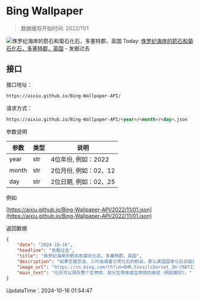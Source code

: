 # Bing Wallpaper

> 数据缓存开始时间: 2022/11/1

![侏罗纪海岸的箭石和菊石化石，多塞特郡，英国](https://cn.bing.com/th?id=OHR.FossilsDorset_ZH-CN8722623801_1920x1080.webp)
Today: [侏罗纪海岸的箭石和菊石化石，多塞特郡，英国](https://cn.bing.com/th?id=OHR.FossilsDorset_ZH-CN8722623801_1920x1080.webp) - 发掘过去

## 接口

接口地址：

```html
https://aixiu.github.io/Bing-Wallpaper-API/
```

请求方式：

```html
https://aixiu.github.io/Bing-Wallpaper-API/<year>/<month>/<day>.json
```

参数说明

| 参数 | 类型 | 说明 |
| - | - | - |
| year | str | 4位年份, 例如：2022 |
| month | str | 2位月份, 例如：02、12 |
| day | str | 2位日期, 例如：02、25 |

例如

[https://aixiu.github.io/Bing-Wallpaper-API/2022/11/01.json](https://aixiu.github.io/Bing-Wallpaper-API/2022/11/01.json)

返回数据

```json
{
    "date": "2024-10-16",
    "headline": "发掘过去",
    "title": "侏罗纪海岸的箭石和菊石化石，多塞特郡，英国",
    "description": "如果您是恐龙、三叶虫或者贝壳化石的粉丝，那么美国国家化石日就是您动手探索化石的绝佳理由。人们在10月的第二个完整周的星期三庆祝美国国家化石日，这一天旨在推广化石的科学以及教育价值。那么，化石有什么了不起的呢？从高耸的霸王龙到微小的菊石，这些古代遗迹帮助科学家拼凑出地球历史的谜团。然而，掌握着这个古老图书馆的钥匙的不仅仅是美国——整个地球都散布着这样的隐秘编年史。",
    "image_url": "https://cn.bing.com/th?id=OHR.FossilsDorset_ZH-CN8722623801_1920x1080.webp",
    "main_text": "化石可以保存整个生物体、部分生物体或生物体的痕迹（例如脚印）。"
}
```

UpdataTime：2024-10-16 01:54:47
